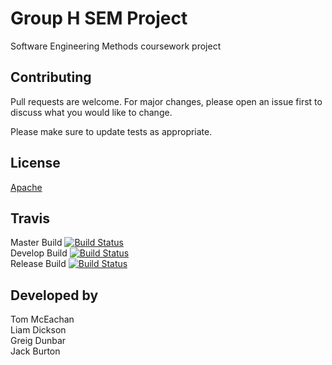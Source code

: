 # Group H SEM Project

Software Engineering Methods coursework project

## Contributing
Pull requests are welcome. For major changes, please open an issue first to discuss what you would like to change.

Please make sure to update tests as appropriate.

## License
[Apache](http://www.apache.org/licenses/LICENSE-2.0)

## Travis

Master Build [![Build Status](https://travis-ci.com/liamdickson-uni/group-h-sem.svg?token=xQzyCZ8D4F9YGcAHWLNA&branch=master)](https://travis-ci.com/liamdickson-uni/group-h-sem) \
Develop Build [![Build Status](https://travis-ci.com/liamdickson-uni/group-h-sem.svg?token=xQzyCZ8D4F9YGcAHWLNA&branch=develop)](https://travis-ci.com/liamdickson-uni/group-h-sem) \
Release Build [![Build Status](https://travis-ci.com/liamdickson-uni/group-h-sem.svg?token=xQzyCZ8D4F9YGcAHWLNA&branch=release)](https://travis-ci.com/liamdickson-uni/group-h-sem)

## Developed by

Tom McEachan \
Liam Dickson \
Greig Dunbar \
Jack Burton 